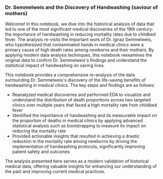### Dr. Semmelweis and the Discovery of Handwashing (saviour of mothers)

Welcome! In this notebook, we dive into the historical analysis of data that led to one of the most significant medical discoveries of the 19th century: the importance of handwashing in reducing mortality rates due to childbed fever. The analysis re-visits the important work of Dr. Ignaz Semmelweis, who hypothesized that contaminated hands in medical clinics were a primary cause of high death rates among newborns and their mothers. By applying modern data analysis techniques, this notebook reexamines the original data to confirm Dr. Semmelweis's findings and understand the statistical impact of handwashing on saving lives.

This notebook provides a comprehensive re-analysis of the data surrounding Dr. Semmelweis's discovery of the life-saving benefits of handwashing in medical clinics. The key steps and findings are as follows:

- Reanalyzed medical discoveries and performed EDA to visualize and understand the distribution of death proportions across two targeted clinics over multiple years that faced a high mortality rate from childbed fever
- Identified the importance of handwashing and its measurable impact on the proportion of deaths in medical clinics by applying advanced statistical analysis such as bootstrapping to measure its impact on reducing the mortality rate
- Provided actionable insights that resulted in achieving a drastic reduction in the mortality rate among newborns by driving the implementation of handwashing protocols, significantly improving patient safety and outcomes

The analysis presented here serves as a modern validation of historical medical data, offering valuable insights for enhancing our understanding of the past and improving current medical practices.
